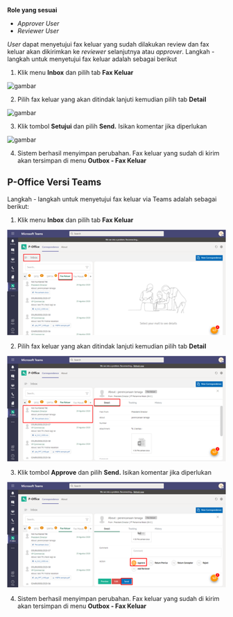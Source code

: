 **Role yang sesuai**

- *Approver User*
- *Reviewer User*

*User* dapat menyetujui fax keluar yang sudah dilakukan review dan fax keluar akan dikirimkan ke *reviewer* selanjutnya atau *approver*. Langkah - langkah untuk menyetujui fax keluar adalah sebagai berikut

1. Klik menu **Inbox** dan pilih tab **Fax Keluar**

![gambar](SC_FaxKeluar/FK35.png)

2. Pilih fax keluar yang akan ditindak lanjuti kemudian pilih tab **Detail**

![gambar](SC_FaxKeluar/FK36.png)

3. Klik tombol **Setujui** dan pilih **Send.** Isikan komentar jika diperlukan

![gambar](SC_FaxKeluar/FK37.png)

4. Sistem berhasil menyimpan perubahan. Fax keluar yang sudah di kirim akan tersimpan di menu **Outbox - Fax Keluar**


## **P-Office Versi Teams**

Langkah - langkah untuk menyetujui fax keluar via Teams adalah sebagai berikut:

1. Klik menu **Inbox** dan pilih tab **Fax Keluar**

![gambar](FaxKeluar/FK_Teams/FK36.png)

2. Pilih fax keluar yang akan ditindak lanjuti kemudian pilih tab **Detail**

![gambar](FaxKeluar/FK_Teams/FK37.png)

3. Klik tombol **Approve** dan pilih **Send.** Isikan komentar jika diperlukan

![gambar](FaxKeluar/FK_Teams/FK38.png)

4. Sistem berhasil menyimpan perubahan. Fax keluar yang sudah di kirim akan tersimpan di menu **Outbox - Fax Keluar**